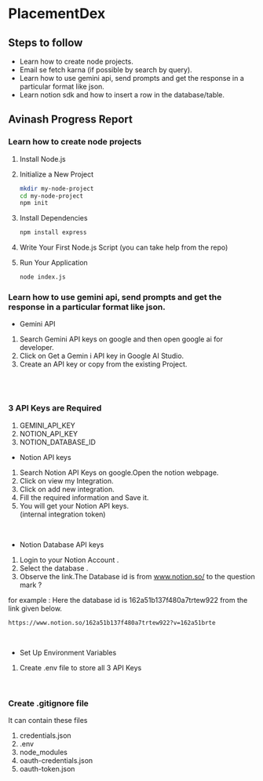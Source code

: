# PlacementDex

## Steps to follow

- Learn how to create node projects.
- Email se fetch karna (if possible by search by query).
- Learn how to use gemini api, send prompts and get the response in a particular format like json.
- Learn notion sdk and how to insert a row in the database/table.

## Avinash Progress Report

### Learn how to create node projects

1. Install Node.js
2. Initialize a New Project

   ```bash
   mkdir my-node-project
   cd my-node-project
   npm init
   ```

3. Install Dependencies

   ```bash
   npm install express
   ```

4. Write Your First Node.js Script (you can take help from the repo)

5. Run Your Application

   ```bash
   node index.js
   ```
   
### Learn how to use gemini api, send prompts and get the response in a particular format like json.

- Gemini API

1. Search Gemini API keys on google and then open google ai for developer.
2. Click on Get a Gemin
i API key in Google AI Studio.
3. Create an API key or copy from the existing Project.

<br>
<br>

### 3 API Keys are Required

1. GEMINI_API_KEY
2. NOTION_API_KEY
3. NOTION_DATABASE_ID

- Notion API keys

1. Search Notion API Keys on google.Open the notion webpage.
2. Click on view my Integration.
3. Click on add new integration.
4. Fill the required information and Save it.
5. You will get your Notion API keys.  
(internal integration token)

<br>

- Notion Database API keys
1. Login to your Notion Account .
2. Select the database .
3. Observe the link.The Database id is from www.notion.so/ to the question mark ?

for example : Here the database id is 162a51b137f480a7trtew922 from the link given below. 

```
https://www.notion.so/162a51b137f480a7trtew922?v=162a51brte
```

<br>

 - Set Up Environment Variables
1. Create .env file to store all 3 API Keys


<br> 

### Create .gitignore file
It can contain these files 
1. credentials.json
2. .env
3. node_modules
4. oauth-credentials.json
5. oauth-token.json 

